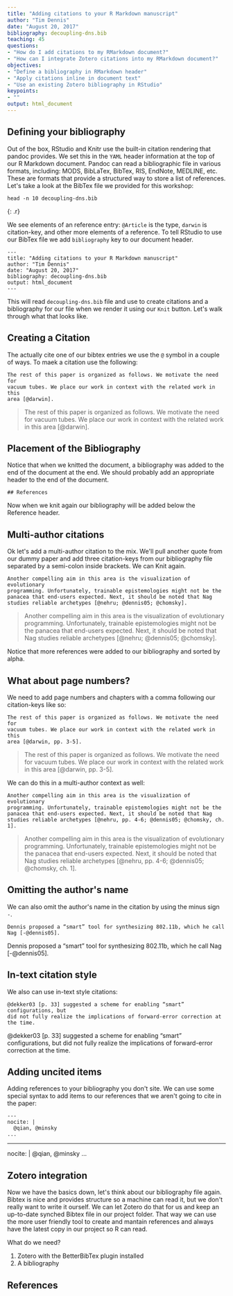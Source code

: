 ```yaml
---
title: "Adding citations to your R Markdown manuscript"
author: "Tim Dennis"
date: "August 20, 2017"
bibliography: decoupling-dns.bib
teaching: 45
questions:
- "How do I add citations to my RMarkdown document?"
- "How can I integrate Zotero citations into my RMarkdown document?"
objectives:
- "Define a bibliography in RMarkdown header"
- "Apply citations inline in document text"
- "Use an existing Zotero bibliography in RStudio"
keypoints:
- ""
output: html_document
---
```





## Defining your bibliography

Out of the box, RStudio and Knitr use the built-in citation rendering that pandoc provides. We set this in the `YAML` header information at the top of our R Markdown document. Pandoc can read a bibliographic file in various formats, including: MODS, BibLaTex, BibTex, RIS, EndNote, MEDLINE, etc. These are formats that provide a structured way to store a list of references. Let's take a look at the BibTex file we provided for this workshop:


~~~
head -n 10 decoupling-dns.bib
~~~
{: .r}

We see elements of an reference entry: `@Article` is the type, `darwin` is citation-key, and other more elements of a reference. To tell RStudio to use our BibTex file we add `bibliography` key to our document header. 

```
---
title: "Adding citations to your R Markdown manuscript"
author: "Tim Dennis"
date: "August 20, 2017"
bibliography: decoupling-dns.bib
output: html_document
---
```

This will read `decoupling-dns.bib` file and use to create citations and a bibliography for our file when we render it using our `Knit` button. Let's walk through what that looks like. 

## Creating a Citation

The actually cite one of our bibtex entries we use the `@` symbol in a couple of ways.  To maek a citation use the following: 

```
The rest of this paper is organized as follows. We motivate the need for
vacuum tubes. We place our work in context with the related work in this
area [@darwin].
```

>The rest of this paper is organized as follows. We motivate the need for
vacuum tubes. We place our work in context with the related work in this
area [@darwin].

## Placement of the Bibliography

Notice that when we knitted the document, a bibliography was added to the end of the document at the end. We should probably add an appropriate header to the end of the document.

```
## References
```
Now when we knit again our bibliography will be added below the Reference header. 

## Multi-author citations

Ok let's add a multi-author citation to the mix. We'll pull another quote from our dummy paper and add three citation-keys from our bibliography file separated by a semi-colon inside brackets. We can Knit again. 

```
Another compelling aim in this area is the visualization of evolutionary
programming. Unfortunately, trainable epistemologies might not be the
panacea that end-users expected. Next, it should be noted that Nag
studies reliable archetypes [@nehru; @dennis05; @chomsky].
```

>Another compelling aim in this area is the visualization of evolutionary
programming. Unfortunately, trainable epistemologies might not be the
panacea that end-users expected. Next, it should be noted that Nag
studies reliable archetypes [@nehru; @dennis05; @chomsky].

Notice that more references were added to our bibliography and sorted by alpha. 

## What about page numbers? 

We need to add page numbers and chapters with a comma following our citation-keys like so: 

```
The rest of this paper is organized as follows. We motivate the need for
vacuum tubes. We place our work in context with the related work in this
area [@darwin, pp. 3-5].
```

>The rest of this paper is organized as follows. We motivate the need for
vacuum tubes. We place our work in context with the related work in this
area [@darwin, pp. 3-5].

We can do this in a multi-author context as well: 

```
Another compelling aim in this area is the visualization of evolutionary
programming. Unfortunately, trainable epistemologies might not be the
panacea that end-users expected. Next, it should be noted that Nag
studies reliable archetypes [@nehru, pp. 4-6; @dennis05; @chomsky, ch. 1].
```

>Another compelling aim in this area is the visualization of evolutionary
programming. Unfortunately, trainable epistemologies might not be the
panacea that end-users expected. Next, it should be noted that Nag
studies reliable archetypes [@nehru, pp. 4-6; @dennis05; @chomsky, ch. 1].

## Omitting the author's name

We can also omit the author's name in the citation by using the minus sign `-`. 

```
Dennis proposed a “smart” tool for synthesizing 802.11b, which he call Nag [-@dennis05].
```

Dennis proposed a “smart” tool for synthesizing 802.11b, which he call Nag [-@dennis05].

## In-text citation style 

We also can use in-text style citations: 

```
@dekker03 [p. 33] suggested a scheme for enabling “smart” configurations, but
did not fully realize the implications of forward-error correction at
the time.
```
@dekker03 [p. 33] suggested a scheme for enabling “smart” configurations, but
did not fully realize the implications of forward-error correction at
the time.

## Adding uncited items

Adding references to your bibliography you don't site. We can use some special syntax to add items to our references that we aren't going to cite in the paper: 

```
---
nocite: | 
  @qian, @minsky
...
```
---
nocite: | 
  @qian, @minsky
...

## Zotero integration 

Now we have the basics down, let's think about our bibliography file again. Bibtex is nice and provides structure so a machine can read it, but we don't really want to write it ourself. We can let Zotero do that for us and keep an up-to-date synched Bibtex file in our project folder. That way we can use the more user friendly tool to create and mantain references and always have the latest copy in our project so R can read. 

What do we need? 

1. Zotero with the BetterBibTex plugin installed
2. A bibliography 



## References
